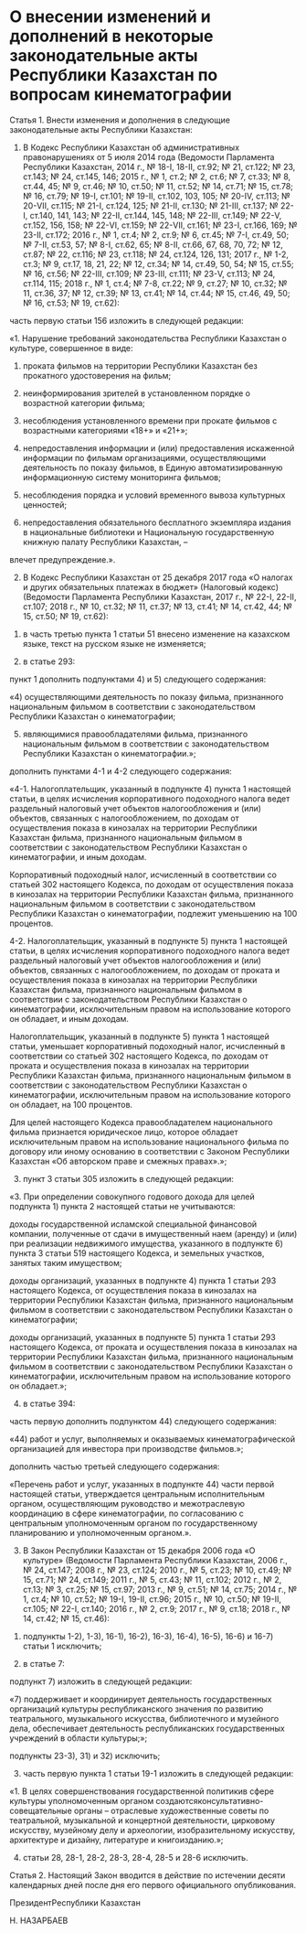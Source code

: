 # О внесении изменений и дополнений в некоторые законодательные акты Республики Казахстан по вопросам кинематографии

Статья 1. Внести изменения и дополнения в следующие законодательные акты Республики Казахстан:

1. В Кодекс Республики Казахстан об административных правонарушениях от 5 июля 2014 года (Ведомости Парламента Республики Казахстан, 2014 г., № 18-I, 18-II, ст.92; № 21, ст.122; № 23, ст.143; № 24, ст.145, 146; 2015 г., № 1, ст.2; № 2, ст.6; № 7, ст.33; № 8, ст.44, 45; № 9, ст.46; № 10, ст.50; № 11, ст.52; № 14, ст.71; № 15, ст.78; № 16, ст.79; № 19-I, ст.101; № 19-II, ст.102, 103, 105; № 20-IV, ст.113; № 20-VII, ст.115; № 21-I, ст.124, 125; № 21-II, ст.130; № 21-III, ст.137; № 22-I, ст.140, 141, 143; № 22-II, ст.144, 145, 148; № 22-III, ст.149; № 22-V, ст.152, 156, 158; № 22-VI, ст.159; № 22-VII, ст.161; № 23-I, ст.166, 169; № 23-II, ст.172; 2016 г., № 1, ст.4; № 2, ст.9; № 6, ст.45; № 7-I, ст.49, 50; № 7-II, ст.53, 57; № 8-I, ст.62, 65; № 8-II, ст.66, 67, 68, 70, 72; № 12, ст.87; № 22, ст.116; № 23, ст.118; № 24, ст.124, 126, 131; 2017 г., № 1-2, ст.3; № 9, ст.17, 18, 21, 22; № 12, ст.34; № 14, ст.49, 50, 54; № 15, ст.55; № 16, ст.56; № 22-III, ст.109; № 23-III, ст.111; № 23-V, ст.113; № 24, ст.114, 115; 2018 г., № 1, ст.4; № 7-8, ст.22; № 9, ст.27; № 10, ст.32; № 11, ст.36, 37; № 12, ст.39; № 13, ст.41; № 14, ст.44; № 15, ст.46, 49, 50; № 16, ст.53; № 19, ст.62):

часть первую статьи 156 изложить в следующей редакции: 

«1. Нарушение требований законодательства Республики Казахстан о культуре, совершенное в виде:

1) проката фильмов на территории Республики Казахстан без прокатного удостоверения на фильм;

2) неинформирования зрителей в установленном порядке о возрастной категории фильма;

3) несоблюдения установленного времени при прокате фильмов с возрастными категориями «18+» и «21+»;

4) непредоставления информации и (или) предоставления искаженной информации по фильмам организациями, осуществляющими деятельность по показу фильмов, в Единую автоматизированную информационную систему мониторинга фильмов;

5) несоблюдения порядка и условий временного вывоза культурных ценностей;

6) непредоставления обязательного бесплатного экземпляра издания в национальные библиотеки и Национальную государственную книжную палату Республики Казахстан, –

влечет предупреждение.».

2. В Кодекс Республики Казахстан от 25 декабря 2017 года «О налогах и других обязательных платежах в бюджет» (Налоговый кодекс) (Ведомости Парламента Республики Казахстан, 2017 г., № 22-I, 22-II, ст.107; 2018 г., № 10, ст.32; № 11, ст.37; № 13, ст.41; № 14, ст.42, 44; № 15, ст.50; № 19, ст.62):

1) в часть третью пункта 1 статьи 51 внесено изменение на казахском языке, текст на русском языке не изменяется;

2) в статье 293:

пункт 1 дополнить подпунктами 4) и 5) следующего содержания: 

«4) осуществляющими деятельность по показу фильма, признанного национальным фильмом в соответствии с законодательством Республики Казахстан о кинематографии;

5) являющимися правообладателями фильма, признанного национальным фильмом в соответствии с законодательством Республики Казахстан о кинематографии.»;

дополнить пунктами 4-1 и 4-2 следующего содержания: 

«4-1. Налогоплательщик, указанный в подпункте 4) пункта 1 настоящей статьи, в целях исчисления корпоративного подоходного налога ведет раздельный налоговый учет объектов налогообложения и (или) объектов, связанных с налогообложением, по доходам от осуществления показа в кинозалах на территории Республики Казахстан фильма, признанного национальным фильмом в соответствии с законодательством Республики Казахстан о кинематографии, и иным доходам.

Корпоративный подоходный налог, исчисленный в соответствии со статьей 302 настоящего Кодекса, по доходам от осуществления показа в кинозалах на территории Республики Казахстан фильма, признанного национальным фильмом в соответствии с законодательством Республики Казахстан о кинематографии, подлежит уменьшению на 100 процентов.

4-2. Налогоплательщик, указанный в подпункте 5) пункта 1 настоящей статьи, в целях исчисления корпоративного подоходного налога ведет раздельный налоговый учет объектов налогообложения и (или) объектов, связанных с налогообложением, по доходам от проката и осуществления показа в кинозалах на территории Республики Казахстан фильма, признанного национальным фильмом в соответствии с законодательством Республики Казахстан о кинематографии, исключительным правом на использование которого он обладает, и иным доходам.

Налогоплательщик, указанный в подпункте 5) пункта 1 настоящей статьи, уменьшает корпоративный подоходный налог, исчисленный в соответствии со статьей 302 настоящего Кодекса, по доходам от проката и осуществления показа в кинозалах на территории Республики Казахстан фильма, признанного национальным фильмом в соответствии с законодательством Республики Казахстан о кинематографии, исключительным правом на использование которого он обладает, на 100 процентов.

Для целей настоящего Кодекса правообладателем национального фильма признается юридическое лицо, которое обладает исключительным правом на использование национального фильма по договору или иному основанию в соответствии с Законом Республики Казахстан «Об авторском праве и смежных правах».»;

3) пункт 3 статьи 305 изложить в следующей редакции: 

«3. При определении совокупного годового дохода для целей подпункта 1) пункта 2 настоящей статьи не учитываются:

доходы государственной исламской специальной финансовой компании, полученные от сдачи в имущественный наем (аренду) и (или) при реализации недвижимого имущества, указанного в подпункте 6) пункта 3 статьи 519 настоящего Кодекса, и земельных участков, занятых таким имуществом;

доходы организаций, указанных в подпункте 4) пункта 1 статьи 293 настоящего Кодекса, от осуществления показа в кинозалах на территории Республики Казахстан фильма, признанного национальным фильмом в соответствии с законодательством Республики Казахстан о кинематографии;

доходы организаций, указанных в подпункте 5) пункта 1 статьи 293 настоящего Кодекса, от проката и осуществления показа в кинозалах на территории Республики Казахстан фильма, признанного национальным фильмом в соответствии с законодательством Республики Казахстан о кинематографии, исключительным правом на использование которого он обладает.»;

4) в статье 394:

часть первую дополнить подпунктом 44) следующего содержания:

«44) работ и услуг, выполняемых и оказываемых кинематографической организацией для инвестора при производстве фильмов.»;

дополнить частью третьей следующего содержания:

«Перечень работ и услуг, указанных в подпункте 44) части первой настоящей статьи, утверждается центральным исполнительным органом, осуществляющим руководство и межотраслевую координацию в сфере кинематографии, по согласованию с центральным уполномоченным органом по государственному планированию и уполномоченным органом.».

3. В Закон Республики Казахстан от 15 декабря 2006 года «О культуре» (Ведомости Парламента Республики Казахстан, 2006 г., № 24, ст.147; 2008 г., № 23, ст.124; 2010 г., № 5, ст.23; № 10, ст.49; № 15, ст.71; № 24, ст.149; 2011 г., № 5, ст.43; № 11, ст.102; 2012 г., № 2, ст.13; № 3, ст.25; № 15, ст.97; 2013 г., № 9, ст.51; № 14, ст.75; 2014 г., № 1, ст.4; № 10, ст.52; № 19-I, 19-II, ст.96; 2015 г., № 10, ст.50; № 19-II, ст.105; № 22-I, cт.140; 2016 г., № 2, cт.9; 2017 г., № 9, ст.18; 2018 г., № 14, ст.42; № 15, ст.46):

1) подпункты 1-2), 1-3), 16-1), 16-2), 16-3), 16-4), 16-5), 16-6) и 16-7) статьи 1 исключить;

2) в статье 7:

подпункт 7) изложить в следующей редакции:

«7) поддерживает и координирует деятельность государственных организаций культуры республиканского значения по развитию театрального, музыкального искусства, библиотечного и музейного дела, обеспечивает деятельность республиканских государственных учреждений в области культуры;»;

подпункты 23-3), 31) и 32) исключить;

3) часть первую пункта 1 статьи 19-1 изложить в следующей редакции:

«1. В целях совершенствования государственной политикив сфере культуры уполномоченным органом создаютсяконсультативно-совещательные органы – отраслевые художественные советы по театральной, музыкальной и концертной деятельности, цирковому искусству, музейному делу и археологии, изобразительному искусству, архитектуре и дизайну, литературе и книгоизданию.»;

4) статьи 28, 28-1, 28-2, 28-3, 28-4, 28-5 и 28-6 исключить.

Статья 2. Настоящий Закон вводится в действие по истечении десяти календарных дней после дня его первого официального опубликования.

ПрезидентРеспублики Казахстан

Н. НАЗАРБАЕВ

